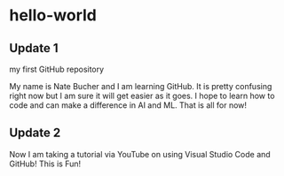 # hello-world
## Update 1
my first GitHub repository

My name is Nate Bucher and I am learning GitHub.
It is pretty confusing right now but I am sure it will get easier as it goes.
I hope to learn how to code and can make a difference in AI and ML.
That is all for now!
## Update 2
Now I am taking a tutorial via YouTube on using Visual Studio Code and GitHub!
This is Fun!
